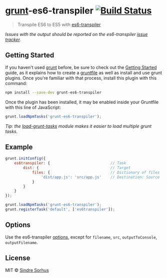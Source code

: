 # [grunt](http://gruntjs.com)-es6-transpiler [![Build Status](https://secure.travis-ci.org/sindresorhus/grunt-es6-transpiler.png?branch=master)](http://travis-ci.org/sindresorhus/grunt-es6-transpiler)

> Transpile ES6 to ES5 with [es6-transpiler](https://github.com/termi/es6-transpiler)

*Issues with the output should be reported on the es6-transpiler [issue tracker](https://github.com/termi/es6-transpiler/issues).*


## Getting Started

If you haven't used [grunt][] before, be sure to check out the [Getting Started][] guide, as it explains how to create a [gruntfile][Getting Started] as well as install and use grunt plugins. Once you're familiar with that process, install this plugin with this command:

```sh
npm install --save-dev grunt-es6-transpiler
```

Once the plugin has been installed, it may be enabled inside your Gruntfile with this line of JavaScript:

```js
grunt.loadNpmTasks('grunt-es6-transpiler');
```

*Tip: the [load-grunt-tasks](https://github.com/sindresorhus/load-grunt-tasks) module makes it easier to load multiple grunt tasks.*


[grunt]: http://gruntjs.com
[Getting Started]: http://gruntjs.com/getting-started


## Example

```js
grunt.initConfig({
	es6transpiler: {                           // Task
		dist: {                                // Target
			files: {                           // Dictionary of files
				'dist/app.js': 'src/app.js'    // Destination: Source
			}
		}
	}
});

grunt.loadNpmTasks('grunt-es6-transpiler');
grunt.registerTask('default', ['es6transpiler']);
```


## Options

Use the es6-transpiler [options](https://github.com/termi/es6-transpiler#options), except for `filename`, `src`, `outputToConsole`, `outputFilename`.


## License

MIT © [Sindre Sorhus](http://sindresorhus.com)
